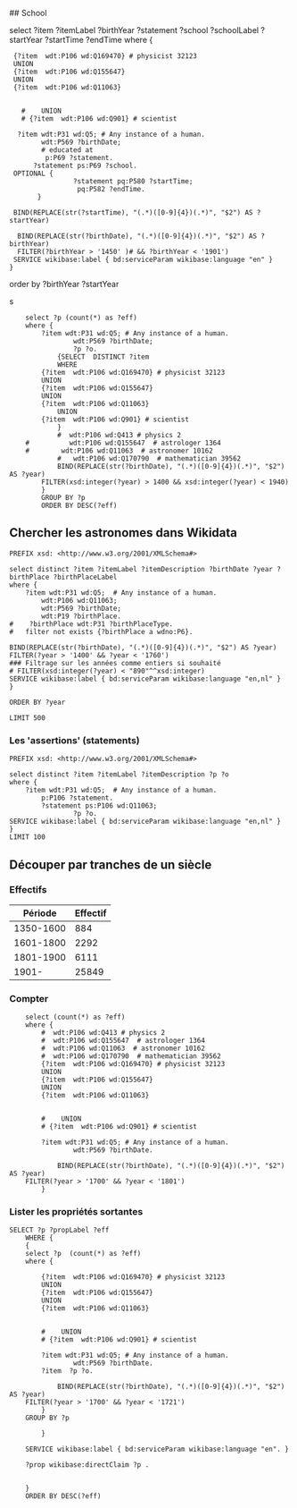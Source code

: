 
## School


select ?item ?itemLabel ?birthYear ?statement ?school ?schoolLabel ?startYear ?startTime ?endTime
   where {
           
     {?item  wdt:P106 wd:Q169470} # physicist 32123
     UNION
     {?item  wdt:P106 wd:Q155647}     
     UNION
     {?item  wdt:P106 wd:Q11063}
                    

       #    UNION
       # {?item  wdt:P106 wd:Q901} # scientist
         
      ?item wdt:P31 wd:Q5; # Any instance of a human.
            wdt:P569 ?birthDate;
            # educated at
             p:P69 ?statement.
          ?statement ps:P69 ?school.
     OPTIONAL {
                    ?statement pq:P580 ?startTime;
                     pq:P582 ?endTime.
           }
     
     BIND(REPLACE(str(?startTime), "(.*)([0-9]{4})(.*)", "$2") AS ?startYear)
    
      BIND(REPLACE(str(?birthDate), "(.*)([0-9]{4})(.*)", "$2") AS ?birthYear)
      FILTER(?birthYear > '1450' )# && ?birthYear < '1901')
     SERVICE wikibase:label { bd:serviceParam wikibase:language "en" }
    }
order by ?birthYear ?startYear



s


        select ?p (count(*) as ?eff)
        where {
            ?item wdt:P31 wd:Q5; # Any instance of a human.
                    wdt:P569 ?birthDate;
                    ?p ?o.
                {SELECT  DISTINCT ?item
                WHERE
            {?item  wdt:P106 wd:Q169470} # physicist 32123
            UNION
            {?item  wdt:P106 wd:Q155647}     
            UNION
            {?item  wdt:P106 wd:Q11063} 
                UNION
            {?item  wdt:P106 wd:Q901} # scientist
                }
                #  wdt:P106 wd:Q413 # physics 2
        #          wdt:P106 wd:Q155647  # astrologer 1364
        #        wdt:P106 wd:Q11063  # astronomer 10162
                #   wdt:P106 wd:Q170790  # mathematician 39562
                BIND(REPLACE(str(?birthDate), "(.*)([0-9]{4})(.*)", "$2") AS ?year)
            FILTER(xsd:integer(?year) > 1400 && xsd:integer(?year) < 1940)
            }  
            GROUP BY ?p
            ORDER BY DESC(?eff) 






## Chercher les astronomes dans Wikidata

    PREFIX xsd: <http://www.w3.org/2001/XMLSchema#>

    select distinct ?item ?itemLabel ?itemDescription ?birthDate ?year ?birthPlace ?birthPlaceLabel
    where {
        ?item wdt:P31 wd:Q5;  # Any instance of a human.
            wdt:P106 wd:Q11063;
            wdt:P569 ?birthDate;
            wdt:P19 ?birthPlace.
    #    ?birthPlace wdt:P31 ?birthPlaceType.
    #   filter not exists {?birthPlace a wdno:P6}.

    BIND(REPLACE(str(?birthDate), "(.*)([0-9]{4})(.*)", "$2") AS ?year)
    FILTER(?year > '1400' && ?year < '1760')
    ### Filtrage sur les années comme entiers si souhaité
    # FILTER(xsd:integer(?year) < "890"^^xsd:integer)
    SERVICE wikibase:label { bd:serviceParam wikibase:language "en,nl" }
    }

    ORDER BY ?year

    LIMIT 500 





### Les 'assertions' (statements)

    PREFIX xsd: <http://www.w3.org/2001/XMLSchema#>

    select distinct ?item ?itemLabel ?itemDescription ?p ?o
    where {
        ?item wdt:P31 wd:Q5;  # Any instance of a human.
            p:P106 ?statement.
            ?statement ps:P106 wd:Q11063;
                    ?p ?o.
    SERVICE wikibase:label { bd:serviceParam wikibase:language "en,nl" }
    }
    LIMIT 100 

## Découper par tranches de un siècle

### Effectifs

| Période   | Effectif |
| --------- | -------- |
| 1350-1600 | 884      |
| 1601-1800 | 2292     |
| 1801-1900 | 6111     |
| 1901-     | 25849    |


### Compter

        select (count(*) as ?eff)
        where {
            #  wdt:P106 wd:Q413 # physics 2
            #  wdt:P106 wd:Q155647  # astrologer 1364
            #  wdt:P106 wd:Q11063  # astronomer 10162
            #  wdt:P106 wd:Q170790  # mathematician 39562    
            {?item  wdt:P106 wd:Q169470} # physicist 32123
            UNION
            {?item  wdt:P106 wd:Q155647}     
            UNION
            {?item  wdt:P106 wd:Q11063}
                            

            #    UNION
            # {?item  wdt:P106 wd:Q901} # scientist
                
            ?item wdt:P31 wd:Q5; # Any instance of a human.
                    wdt:P569 ?birthDate.
               
                BIND(REPLACE(str(?birthDate), "(.*)([0-9]{4})(.*)", "$2") AS ?year)
        FILTER(?year > '1700' && ?year < '1801')
            }

### Lister les propriétés sortantes

    SELECT ?p ?propLabel ?eff
        WHERE {
        {
        select ?p  (count(*) as ?eff)
        where {
                
            {?item  wdt:P106 wd:Q169470} # physicist 32123
            UNION
            {?item  wdt:P106 wd:Q155647}     
            UNION
            {?item  wdt:P106 wd:Q11063}
                            

            #    UNION
            # {?item  wdt:P106 wd:Q901} # scientist
                
            ?item wdt:P31 wd:Q5; # Any instance of a human.
                    wdt:P569 ?birthDate.
            ?item  ?p ?o.

                BIND(REPLACE(str(?birthDate), "(.*)([0-9]{4})(.*)", "$2") AS ?year)
        FILTER(?year > '1700' && ?year < '1721')
            }
        GROUP BY ?p 
        
            }

        SERVICE wikibase:label { bd:serviceParam wikibase:language "en". } 
        
        ?prop wikibase:directClaim ?p .
         
            
        }  
        ORDER BY DESC(?eff)

